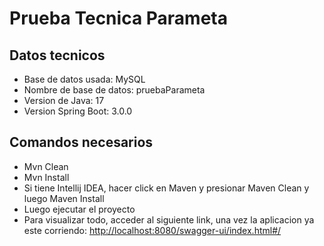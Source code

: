 # Prueba Tecnica Parameta

## Datos tecnicos

- Base de datos usada: MySQL
- Nombre de base de datos: pruebaParameta
- Version de Java: 17
- Version Spring Boot: 3.0.0

## Comandos necesarios

- Mvn Clean
- Mvn Install
- Si tiene Intellij IDEA, hacer click en Maven y presionar Maven Clean y luego Maven Install
- Luego ejecutar el proyecto
- Para visualizar todo, acceder al siguiente link, una vez la aplicacion ya este corriendo:
  <http://localhost:8080/swagger-ui/index.html#/>